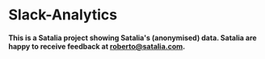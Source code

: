 # Slack-Analytics

#### This is a Satalia project showing Satalia's (anonymised) data. Satalia are happy to receive feedback at <roberto@satalia.com>.